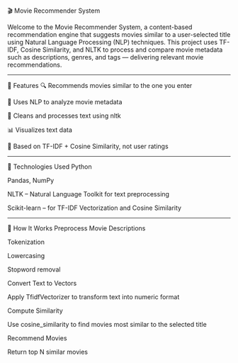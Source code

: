 🎬 Movie Recommender System 

Welcome to the Movie Recommender System, a content-based recommendation engine that suggests movies similar to a user-selected title using Natural Language Processing (NLP) techniques.
This project uses TF-IDF, Cosine Similarity, and NLTK to process and compare movie metadata such as descriptions, genres, and tags — delivering relevant movie recommendations.

 -----------

 📌 Features
🔍 Recommends movies similar to the one you enter

🧠 Uses NLP to analyze movie metadata

🧾 Cleans and processes text using nltk

📊 Visualizes text data

💬 Based on TF-IDF + Cosine Similarity, not user ratings

-------------

🔧 Technologies Used
Python

Pandas, NumPy

NLTK – Natural Language Toolkit for text preprocessing

Scikit-learn – for TF-IDF Vectorization and Cosine Similarity

----------------

🧪 How It Works
Preprocess Movie Descriptions

Tokenization

Lowercasing

Stopword removal

Convert Text to Vectors

Apply TfidfVectorizer to transform text into numeric format

Compute Similarity

Use cosine_similarity to find movies most similar to the selected title

Recommend Movies

Return top N similar movies
